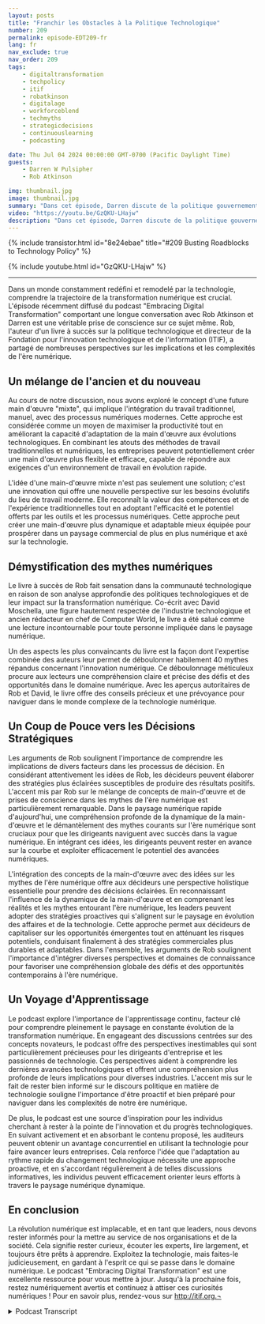 ```yaml
---
layout: posts
title: "Franchir les Obstacles à la Politique Technologique"
number: 209
permalink: episode-EDT209-fr
lang: fr
nav_exclude: true
nav_order: 209
tags:
    - digitaltransformation
    - techpolicy
    - itif
    - robatkinson
    - digitalage
    - workforceblend
    - techmyths
    - strategicdecisions
    - continuouslearning
    - podcasting

date: Thu Jul 04 2024 00:00:00 GMT-0700 (Pacific Daylight Time)
guests:
    - Darren W Pulsipher
    - Rob Atkinson

img: thumbnail.jpg
image: thumbnail.jpg
summary: "Dans cet épisode, Darren discute de la politique gouvernementale en matière de technologie avec Rob Atkinson, le président du Forum d'Innovation et de Technologie de l'Information, un groupe de réflexion basé à Washington D.C., qui conseille le gouvernement sur la politique en matière de technologie."
video: "https://youtu.be/GzQKU-LHajw"
description: "Dans cet épisode, Darren discute de la politique gouvernementale en matière de technologie avec Rob Atkinson, le président du Forum d'Innovation et de Technologie de l'Information, un groupe de réflexion basé à Washington D.C., qui conseille le gouvernement sur la politique en matière de technologie."
---
```


<div>
{% include transistor.html id="8e24ebae" title="#209 Busting Roadblocks to Technology Policy" %}

{% include youtube.html id="GzQKU-LHajw" %}
</div>

---

Dans un monde constamment redéfini et remodelé par la technologie, comprendre la trajectoire de la transformation numérique est crucial. L'épisode récemment diffusé du podcast "Embracing Digital Transformation" comportant une longue conversation avec Rob Atkinson et Darren est une véritable prise de conscience sur ce sujet même. Rob, l'auteur d'un livre à succès sur la politique technologique et directeur de la Fondation pour l'innovation technologique et de l'information (ITIF), a partagé de nombreuses perspectives sur les implications et les complexités de l'ère numérique.

## Un mélange de l'ancien et du nouveau

Au cours de notre discussion, nous avons exploré le concept d'une future main d'œuvre "mixte", qui implique l'intégration du travail traditionnel, manuel, avec des processus numériques modernes. Cette approche est considérée comme un moyen de maximiser la productivité tout en améliorant la capacité d'adaptation de la main d'œuvre aux évolutions technologiques. En combinant les atouts des méthodes de travail traditionnelles et numériques, les entreprises peuvent potentiellement créer une main d'œuvre plus flexible et efficace, capable de répondre aux exigences d'un environnement de travail en évolution rapide.

L'idée d'une main-d'œuvre mixte n'est pas seulement une solution; c'est une innovation qui offre une nouvelle perspective sur les besoins évolutifs du lieu de travail moderne. Elle reconnaît la valeur des compétences et de l'expérience traditionnelles tout en adoptant l'efficacité et le potentiel offerts par les outils et les processus numériques. Cette approche peut créer une main-d'œuvre plus dynamique et adaptable mieux équipée pour prospérer dans un paysage commercial de plus en plus numérique et axé sur la technologie.

## Démystification des mythes numériques

Le livre à succès de Rob fait sensation dans la communauté technologique en raison de son analyse approfondie des politiques technologiques et de leur impact sur la transformation numérique. Co-écrit avec David Moschella, une figure hautement respectée de l'industrie technologique et ancien rédacteur en chef de Computer World, le livre a été salué comme une lecture incontournable pour toute personne impliquée dans le paysage numérique.

Un des aspects les plus convaincants du livre est la façon dont l'expertise combinée des auteurs leur permet de déboulonner habilement 40 mythes répandus concernant l'innovation numérique. Ce déboulonnage méticuleux procure aux lecteurs une compréhension claire et précise des défis et des opportunités dans le domaine numérique. Avec les aperçus autoritaires de Rob et David, le livre offre des conseils précieux et une prévoyance pour naviguer dans le monde complexe de la technologie numérique.

## Un Coup de Pouce vers les Décisions Stratégiques

Les arguments de Rob soulignent l'importance de comprendre les implications de divers facteurs dans les processus de décision. En considérant attentivement les idées de Rob, les décideurs peuvent élaborer des stratégies plus éclairées susceptibles de produire des résultats positifs. L'accent mis par Rob sur le mélange de concepts de main-d'œuvre et de prises de conscience dans les mythes de l'ère numérique est particulièrement remarquable. Dans le paysage numérique rapide d'aujourd'hui, une compréhension profonde de la dynamique de la main-d'œuvre et le démantèlement des mythes courants sur l'ère numérique sont cruciaux pour que les dirigeants naviguent avec succès dans la vague numérique. En intégrant ces idées, les dirigeants peuvent rester en avance sur la courbe et exploiter efficacement le potentiel des avancées numériques.

L'intégration des concepts de la main-d'œuvre avec des idées sur les mythes de l'ère numérique offre aux décideurs une perspective holistique essentielle pour prendre des décisions éclairées. En reconnaissant l'influence de la dynamique de la main-d'œuvre et en comprenant les réalités et les mythes entourant l'ère numérique, les leaders peuvent adopter des stratégies proactives qui s'alignent sur le paysage en évolution des affaires et de la technologie. Cette approche permet aux décideurs de capitaliser sur les opportunités émergentes tout en atténuant les risques potentiels, conduisant finalement à des stratégies commerciales plus durables et adaptables. Dans l'ensemble, les arguments de Rob soulignent l'importance d'intégrer diverses perspectives et domaines de connaissance pour favoriser une compréhension globale des défis et des opportunités contemporains à l'ère numérique.

## Un Voyage d'Apprentissage

Le podcast explore l'importance de l'apprentissage continu, facteur clé pour comprendre pleinement le paysage en constante évolution de la transformation numérique. En engageant des discussions centrées sur des concepts novateurs, le podcast offre des perspectives inestimables qui sont particulièrement précieuses pour les dirigeants d'entreprise et les passionnés de technologie. Ces perspectives aident à comprendre les dernières avancées technologiques et offrent une compréhension plus profonde de leurs implications pour diverses industries. L'accent mis sur le fait de rester bien informé sur le discours politique en matière de technologie souligne l'importance d'être proactif et bien préparé pour naviguer dans les complexités de notre ère numérique.

De plus, le podcast est une source d'inspiration pour les individus cherchant à rester à la pointe de l'innovation et du progrès technologiques. En suivant activement et en absorbant le contenu proposé, les auditeurs peuvent obtenir un avantage concurrentiel en utilisant la technologie pour faire avancer leurs entreprises. Cela renforce l'idée que l'adaptation au rythme rapide du changement technologique nécessite une approche proactive, et en s'accordant régulièrement à de telles discussions informatives, les individus peuvent efficacement orienter leurs efforts à travers le paysage numérique dynamique.

## En conclusion

La révolution numérique est implacable, et en tant que leaders, nous devons rester informés pour la mettre au service de nos organisations et de la société. Cela signifie rester curieux, écouter les experts, lire largement, et toujours être prêts à apprendre. Exploitez la technologie, mais faites-le judicieusement, en gardant à l'esprit ce qui se passe dans le domaine numérique. Le podcast "Embracing Digital Transformation" est une excellente ressource pour vous mettre à jour. Jusqu'à la prochaine fois, restez numériquement avertis et continuez à attiser ces curiosités numériques ! Pour en savoir plus, rendez-vous sur http://itif.org.¬



<details>
<summary> Podcast Transcript </summary>

<p></p>

</details>
